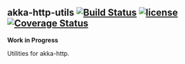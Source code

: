 ## akka-http-utils [![Build Status][travis-image]][travis-url] [![license][license-image]][license-url] [![Coverage Status][coveralls-image]][coveralls-url]
[travis-image]: https://img.shields.io/travis/ulasakdeniz/akka-http-utils/master.svg
[travis-url]: https://travis-ci.org/ulasakdeniz/akka-http-utils
[coveralls-image]: https://coveralls.io/repos/github/ulasakdeniz/akka-http-utils/badge.svg?branch=master&nocache=1
[coveralls-url]: https://coveralls.io/github/ulasakdeniz/akka-http-utils?branch=master
[license-image]: https://img.shields.io/github/license/mashape/apistatus.svg?maxAge=2592000
[license-url]: https://github.com/ulasakdeniz/akka-http-utils/blob/master/LICENSE

**Work in Progress**

Utilities for akka-http.
